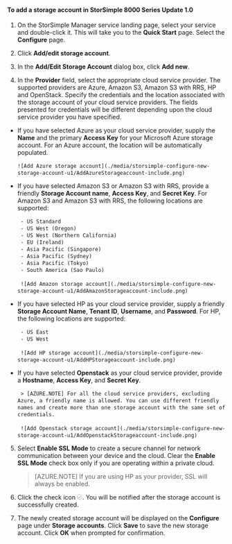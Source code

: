 <!--author=alkohli last changed: 9/17/15-->

#### To add a storage account in StorSimple 8000 Series Update 1.0

1. On the StorSimple Manager service landing page, select your service and double-click it. This will take you to the **Quick Start** page. Select the **Configure** page.

2. Click **Add/edit storage account**.

3. In the **Add/Edit Storage Account** dialog box, click **Add new**.

4. In the **Provider** field, select the appropriate cloud service provider. The supported providers are Azure, Amazon S3, Amazon S3 with RRS, HP and OpenStack. Specify the credentials and the location associated with the storage account of your cloud service providers. The fields presented for credentials will be different depending upon the cloud service provider you have specified. 
  - If you have selected Azure as your cloud service provider, supply the **Name** and the primary **Access Key** for your Microsoft Azure storage account. For an Azure account, the location will be automatically populated.

        ![Add Azure storage account](./media/storsimple-configure-new-storage-account-u1/AddAzureStorageaccount-include.png)

 - If you have selected Amazon S3 or Amazon S3 with RRS, provide a friendly **Storage Account name**, **Access Key**, and **Secret Key**. For Amazon S3 and Amazon S3 with RRS, the following locations are supported:

        - US Standard
        - US West (Oregon)
        - US West (Northern California)
        - EU (Ireland)
        - Asia Pacific (Singapore)
        - Asia Pacific (Sydney)
        - Asia Pacific (Tokyo)
        - South America (Sao Paulo)

        ![Add Amazon storage account](./media/storsimple-configure-new-storage-account-u1/AddAmazonStorageaccount-include.png)
            
 - If you have selected HP as your cloud service provider, supply a friendly **Storage Account Name**, **Tenant ID**, **Username**, and **Password**. For HP, the following locations are supported:

        - US East
        - US West
      
        ![Add HP storage account](./media/storsimple-configure-new-storage-account-u1/AddHPStorageaccount-include.png)
            
 - If you have selected **Openstack** as your cloud service provider, provide a **Hostname**, **Access Key**, and **Secret Key**.

        > [AZURE.NOTE] For all the cloud service providers, excluding Azure, a friendly name is allowed. You can use different friendly names and create more than one storage account with the same set of credentials.

        ![Add Openstack storage account](./media/storsimple-configure-new-storage-account-u1/AddOpenstackStorageaccount-include.png)

5. Select **Enable SSL Mode** to create a secure channel for network communication between your device and the cloud. Clear the **Enable SSL Mode** check box only if you are operating within a private cloud.

      > [AZURE.NOTE] If you are using HP as your provider, SSL will always be enabled.
        
6. Click the check icon ![check icon](./media/storsimple-configure-new-storage-account/HCS_CheckIcon-include.png). You will be notified after the storage account is successfully created.

7. The newly created storage account will be displayed on the **Configure** page under **Storage accounts**. Click **Save** to save the new storage account. Click **OK** when prompted for confirmation.


<!--HONumber=Sep16_HO4-->


